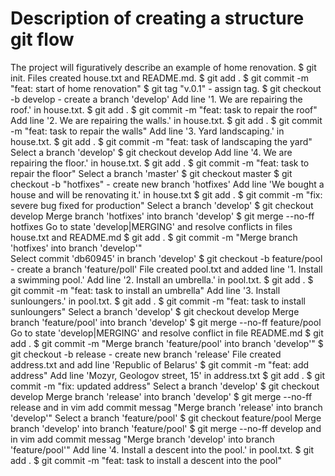 # Description of creating a structure git flow
The project will figuratively describe an example of home renovation.
$ git init. Files created house.txt and README.md. 
$ git add . 
$ git commit -m "feat: start of home renovation" 
$ git tag "v.0.1" - assign tag.
$ git checkout -b develop - create a branch 'develop'
Add line '1. We are repairing the roof.' in house.txt.
$ git add .
$ git commit -m "feat: task to repair the roof"
Add line '2. We are repairing the walls.' in house.txt.
$ git add .
$ git commit -m "feat: task to repair the walls"
Add line '3. Yard landscaping.' in house.txt.
$ git add .
$ git commit -m "feat: task of landscaping the yard"
Select a branch 'develop' 
$ git checkout develop
Add line '4. We are repairing the floor.' in house.txt.
$ git add .
$ git commit -m "feat: task to repair the floor"
Select a branch 'master'
$ git checkout master
$ git checkout -b "hotfixes" - create new branch 'hotfixes'
Add line 'We bought a house and will be renovating it.' in house.txt
$ git add .
$ git commit -m "fix: severe bug fixed for production"
Select a branch 'develop'
$ git checkout develop
Merge branch 'hotfixes' into branch 'develop'
$ git merge --no-ff hotfixes
Go to state 'develop|MERGING' and resolve conflicts in files house.txt and README.md
$ git add .
$ git commit -m "Merge branch 'hotfixes' into branch 'develop'"   
Select commit 'db60945' in branch 'develop'
$ git checkout -b feature/pool - create a branch 'feature/poll'
File created pool.txt and added line '1. Install a swimming pool.'
Add line '2. Install an umbrella.' in pool.txt.
$ git add .
$ git commit -m "feat: task to install an umbrella"
Add line '3. Install sunloungers.' in pool.txt.
$ git add .
$ git commit -m "feat: task to install sunloungers"
Select a branch 'develop'
$ git checkout develop
Merge branch 'feature/pool' into branch 'develop'
$ git merge --no-ff feature/pool
Go to state 'develop|MERGING' and resolve conflict in file README.md
$ git add .
$ git commit -m "Merge branch 'feature/pool' into branch 'develop'"
$ git checkout -b release - create new branch 'release' 
File created address.txt and add line 'Republic of Belarus'
$ git commit -m "feat: add address"
Add line 'Mozyr, Geologov street, 15' in address.txt
$ git add .
$ git commit -m "fix: updated address"
Select a branch 'develop'
$ git checkout develop
Merge branch 'release' into branch 'develop'
$ git merge --no-ff release and in vim add commit messag "Merge branch 'release' into branch 'develop'"
Select a branch 'feature/pool'
$ git checkout feature/pool
Merge branch 'develop' into branch 'feature/pool'
$ git merge --no-ff develop and in vim add commit messag "Merge branch 'develop' into branch 'feature/pool'"
Add line '4. Install a descent into the pool.' in pool.txt.
$ git add .
$ git commit -m "feat: task to install a descent into the pool"